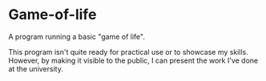 # Game-of-life
A program running a basic "game of life".

This program isn't quite ready for practical use or to showcase my skills. However, by making it visible to the public, I can present the work I've done at the university.
